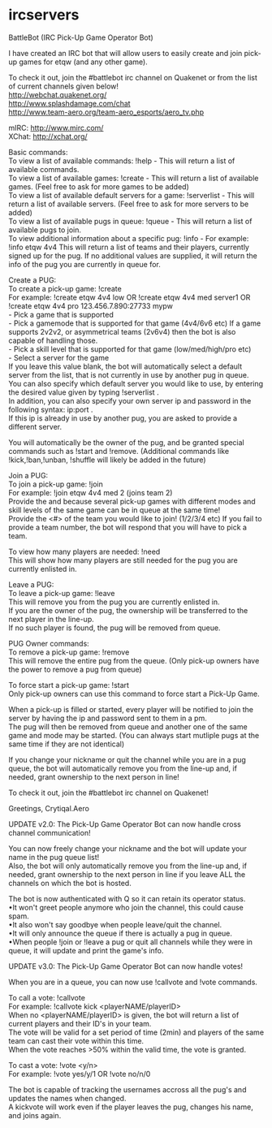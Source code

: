 # ircservers
BattleBot (IRC Pick-Up Game Operator Bot)

I have created an IRC bot that will allow users to easily create and join pick-up games for etqw (and any other game).

To check it out, join the #battlebot irc channel on Quakenet or from the list of current channels given below!   
http://webchat.quakenet.org/   
http://www.splashdamage.com/chat   
http://www.team-aero.org/team-aero_esports/aero_tv.php  
  
mIRC: http://www.mirc.com/   
XChat: http://xchat.org/  
  
Basic commands:  
To view a list of available commands: !help - This will return a list of available commands.  
To view a list of available games: !create - This will return a list of available games. (Feel free to ask for more games to be added)  
To view a list of available default servers for a game: !serverlist - This will return a list of available servers. (Feel free to ask for more servers to be added)  
To view a list of available pugs in queue: !queue - This will return a list of available pugs to join.  
To view additional information about a specific pug: !info - For example: !info etqw 4v4 This will return a list of teams and their players, currently signed up for the pug. If no additional values are supplied, it will return the info of the pug you are currently in queue for.  
  
  
Create a PUG:  
To create a pick-up game: !create <game> <mode> <skill> <server>  
For example: !create etqw 4v4 low OR !create etqw 4v4 med server1 OR !create etqw 4v4 pro 123.456.7.890:27733 mypw   
<game> - Pick a game that is supported  
<mode> - Pick a gamemode that is supported for that game (4v4/6v6 etc) If a game supports 2v2v2, or asymmetrical teams (2v6v4) then the bot is also capable of handling those.  
<skill> - Pick a skill level that is supported for that game (low/med/high/pro etc)  
<server> - Select a server for the game   
If you leave this value blank, the bot will automatically select a default server from the list, that is not currently in use by another pug in queue.  
You can also specify which default server you would like to use, by entering the desired value given by typing !serverlist .   
In addition, you can also specify your own server ip and password in the following syntax: ip:port .   
If this ip is already in use by another pug, you are asked to provide a different server.  
  
You will automatically be the owner of the pug, and be granted special commands such as !start and !remove. (Additional commands like !kick,!ban,!unban, !shuffle will likely be added in the future)  
  
  
Join a PUG:  
To join a pick-up game: !join   
For example: !join etqw 4v4 med 2 (joins team 2)   
Provide the <mode> and <skill> because several pick-up games with different modes and skill levels of the same game can be in queue at the same time!   
Provide the <#> of the team you would like to join! (1/2/3/4 etc) If you fail to provide a team number, the bot will respond that you will have to pick a team.  
  
To view how many players are needed: !need   
This will show how many players are still needed for the pug you are currently enlisted in.  
  
  
Leave a PUG:  
To leave a pick-up game: !leave  
This will remove you from the pug you are currently enlisted in.   
If you are the owner of the pug, the ownership will be transferred to the next player in the line-up.   
If no such player is found, the pug will be removed from queue.  
  
  
PUG Owner commands:  
To remove a pick-up game: !remove   
This will remove the entire pug from the queue. (Only pick-up owners have the power to remove a pug from queue)  
  
To force start a pick-up game: !start  
Only pick-up owners can use this command to force start a Pick-Up Game.  
  
When a pick-up is filled or started, every player will be notified to join the server by having the ip and password sent to them in a pm.   
The pug will then be removed from queue and another one of the same game and mode may be started. (You can always start mutliple pugs at the same time if they are not identical)  
  
If you change your nickname or quit the channel while you are in a pug queue, the bot will automatically remove you from the line-up and, if needed, grant ownership to the next person in line!  
  
To check it out, join the #battlebot irc channel on Quakenet!  
  
Greetings, Crytiqal.Aero  
  
UPDATE v2.0: The Pick-Up Game Operator Bot can now handle cross channel communication!  
  
You can now freely change your nickname and the bot will update your name in the pug queue list!  
Also, the bot will only automatically remove you from the line-up and, if needed, grant ownership to the next person in line if you leave ALL the channels on which the bot is hosted.  
  
The bot is now authenticated with Q so it can retain its operator status.  
•It won't greet people anymore who join the channel, this could cause spam.  
•It also won't say goodbye when people leave/quit the channel.  
•It will only announce the queue if there is actually a pug in queue.  
•When people !join or !leave a pug or quit all channels while they were in queue, it will update and print the game's info.  
  
UPDATE v3.0: The Pick-Up Game Operator Bot can now handle votes!  
  
When you are in a queue, you can now use !callvote and !vote commands.  
  
To call a vote: !callvote <mode>  
For example: !callvote kick <playerNAME/playerID>  
When no <playerNAME/playerID> is given, the bot will return a list of current players and their ID's in your team.  
The vote will be valid for a set period of time (2min) and players of the same team can cast their vote within this time.  
When the vote reaches >50% within the valid time, the vote is granted.  
  
To cast a vote: !vote <y/n>  
For example: !vote yes/y/1 OR !vote no/n/0  
  
The bot is capable of tracking the usernames accross all the pug's and updates the names when changed.  
A kickvote will work even if the player leaves the pug, changes his name, and joins again.  
  

